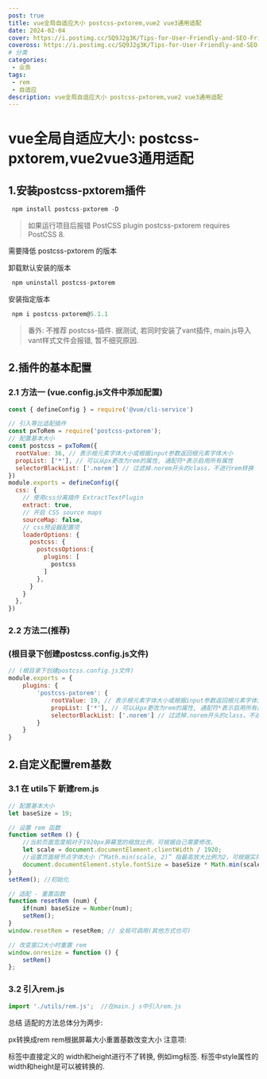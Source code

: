 ```yaml
---
post: true
title: vue全局自适应大小 postcss-pxtorem,vue2 vue3通用适配
date: 2024-02-04
cover: https://i.postimg.cc/SQ9J2g3K/Tips-for-User-Friendly-and-SEO-Friendly-Website.jpg
coveross: https://i.postimg.cc/SQ9J2g3K/Tips-for-User-Friendly-and-SEO-Friendly-Website.jpg
# 分类
categories:
 - 业务
tags:
 - rem
 - 自适应
description: vue全局自适应大小 postcss-pxtorem,vue2 vue3通用适配
---
```


# vue全局自适应大小: postcss-pxtorem,vue2vue3通用适配


## 1.安装postcss-pxtorem插件

```js
 npm install postcss-pxtorem -D
```
> 如果运行项目后报错 PostCSS plugin postcss-pxtorem requires PostCSS 8.

需要降低 postcss-pxtorem 的版本

卸载默认安装的版本 

```js
 npm uninstall postcss-pxtorem
```

安装指定版本

```js
 npm i postcss-pxtorem@5.1.1
```

> 番外: 不推荐 postcss-插件. 据测试, 若同时安装了vant插件, main.js导入vant样式文件会报错, 暂不细究原因.

## 2.插件的基本配置

### 2.1 方法一 (vue.config.js文件中添加配置)

```js
const { defineConfig } = require('@vue/cli-service')

// 引入等比适配插件
const pxToRem = require('postcss-pxtorem');
// 配置基本大小
const postcss = pxToRem({
  rootValue: 36, // 表示根元素字体大小或根据input参数返回根元素字体大小
  propList: ['*'], // 可以从px更改为rem的属性, 通配符*表示启用所有属性
  selectorBlackList: ['.norem'] // 过滤掉.norem开头的class，不进行rem转换
})
module.exports = defineConfig({
  css: {
    // 使用css分离插件 ExtractTextPlugin
    extract: true,
    // 开启 CSS source maps
    sourceMap: false,
    // css预设器配置项
    loaderOptions: {
      postcss: {
        postcssOptions:{
          plugins: [
            postcss
          ]
        },
      }
    }
  },
})
```

### 2.2 方法二(推荐)

### (根目录下创建postcss.config.js文件)

```js
// (根目录下创建postcss.config.js文件)
module.exports = {
    plugins: {
        'postcss-pxtorem': {
            rootValue: 19, // 表示根元素字体大小或根据input参数返回根元素字体大小
            propList: ['*'], // 可以从px更改为rem的属性, 通配符*表示启用所有属性
            selectorBlackList: ['.norem'] // 过滤掉.norem开头的class，不进行rem转换
        }
    }
}
```



## 2.自定义配置rem基数
### 3.1  在 utils下 新建rem.js
```js
// 配置基本大小
let baseSize = 19;

// 设置 rem 函数
function setRem () {
    //当前页面宽度相对于1920px屏幕宽的缩放比例，可根据自己需要修改。
    let scale = document.documentElement.clientWidth / 1920;
    //设置页面根节点字体大小（“Math.min(scale, 2)” 指最高放大比例为2，可根据实际业务需求调整）
    document.documentElement.style.fontSize = baseSize * Math.min(scale, 2) + 'px'
}
setRem(); //初始化

// 适配 - 重置函数
function resetRem (num) {
    if(num) baseSize = Number(num);
    setRem();
}
window.resetRem = resetRem; // 全局可调用(其他方式也可)

// 改变窗口大小时重置 rem
window.onresize = function () {
    setRem()
};
```


### 3.2 引入rem.js
```js
import './utils/rem.js';  //在main.j s中引入rem.js 
```

总结
适配的方法总体分为两步: 

px转换成rem
rem根据屏幕大小重置基数改变大小
注意项:

标签中直接定义的 width和height进行不了转换, 例如img标签.
标签中style属性的width和height是可以被转换的.

